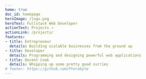 ```yaml
---
home: true
doc_id: homepage
heroImage: /logo.png
heroText: Fullstack Web Developer
actionText: Projects →
actionLink: /projects/
features:
- title: Entrepreneur
  details: Building scalable businesses from the ground up
- title: Developer
  details: Programming and designing powerful web applications
- title: Decent Cook
  details: Whipping up some pretty good curries
# footer: https://github.com/Pterobyte
---
```

